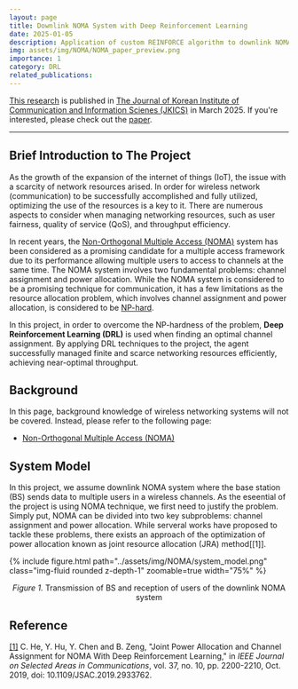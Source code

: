 ```yaml
---
layout: page
title: Downlink NOMA System with Deep Reinforcement Learning
date: 2025-01-05
description: Application of custom REINFORCE algorithm to downlink NOMA system
img: assets/img/NOMA/NOMA_paper_preview.png
importance: 1
category: DRL
related_publications:
---
```


[This research](https://github.com/3seoksw/Downlink-NOMA-with-RL) is published in [The Journal of Korean Institute of Communication and Information Scienes (JKICS)](https://journal.kics.or.kr/) in March 2025.
If you're interested, please check out the [paper](https://journal.kics.or.kr/digital-library/102248).

---

## Brief Introduction to The Project

As the growth of the expansion of the internet of things (IoT), the issue with a scarcity of network resources arised.
In order for wireless network (communication) to be successfully accomplished and fully utilized, optimizing the use of the resources is a key to it.
There are numerous aspects to consider when managing networking resources, such as user fairness, quality of service (QoS), and throughput efficiency.

In recent years, the [Non-Orthogonal Multiple Access (NOMA)](https://3seoksw.github.io/blog/2024/NOMA-background/) system has been considered as a promising candidate for a multiple access framework due to its performance allowing multiple users to access to channels at the same time.
The NOMA system involves two fundamental problems: channel assignment and power allocation.
While the NOMA system is considered to be a promising technique for communication, it has a few limitations as the resource allocation problem, which involves channel assignment and power allocation, is considered to be [NP-hard](https://en.wikipedia.org/wiki/NP-hardness).

In this project, in order to overcome the NP-hardness of the problem, **Deep Reinforcement Learning (DRL)** is used when finding an optimal channel assignment.
By applying DRL techniques to the project, the agent successfully managed finite and scarce networking resources efficiently, achieving near-optimal throughput.

## Background

In this page, background knowledge of wireless networking systems will not be covered.
Instead, please refer to the following page:

- [Non-Orthogonal Multiple Access (NOMA)](https://3seoksw.github.io/blog/2025/NOMA-background/)

## System Model

In this project, we assume downlink NOMA system where the base station (BS) sends data to multiple users in a wireless channels.
As the eseential of the project is using NOMA technique, we first need to justify the problem.
Simply put, NOMA can be divided into two key subproblems: channel assignment and power allocation.
While serveral works have proposed to tackle these problems, there exists an approach of the optimization of power allocation known as joint resource allocation (JRA) method[[1]].

<div class="center">
    {% include figure.html path="../assets/img/NOMA/system_model.png" class="img-fluid rounded z-depth-1" zoomable=true width="75%" %}
</div>

<p align="center">
    <i>Figure 1.</i>
    Transmission of BS and reception of users of the downlink NOMA system
</p>

## Reference

<a id="1" href="https://ieeexplore.ieee.org/document/8790780">[1]</a>
C. He, Y. Hu, Y. Chen and B. Zeng, "Joint Power Allocation and Channel Assignment for NOMA With Deep Reinforcement Learning," in
<i>IEEE Journal on Selected Areas in Communications</i>,
vol. 37, no. 10, pp. 2200-2210, Oct. 2019, doi: 10.1109/JSAC.2019.2933762.
